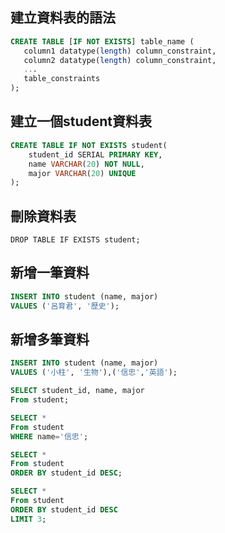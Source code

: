 ## 建立資料表的語法

```sql
CREATE TABLE [IF NOT EXISTS] table_name (
   column1 datatype(length) column_constraint,
   column2 datatype(length) column_constraint,
   ...
   table_constraints
);
```
## 建立一個student資料表

```sql
CREATE TABLE IF NOT EXISTS student(
    student_id SERIAL PRIMARY KEY,
    name VARCHAR(20) NOT NULL,
    major VARCHAR(20) UNIQUE
);
```
## 刪除資料表

```
DROP TABLE IF EXISTS student;
```

## 新增一筆資料

```sql
INSERT INTO student (name, major)
VALUES ('呂育君', '歷史');
```

## 新增多筆資料

```sql
INSERT INTO student (name, major)
VALUES ('小柱', '生物'),('信忠','英語');
```

```sql
SELECT student_id, name, major
From student;
```

```sql
SELECT *
From student
WHERE name='信忠';

```

```sql
SELECT *
From student
ORDER BY student_id DESC;

```

```sql
SELECT *
From student
ORDER BY student_id DESC
LIMIT 3;
```